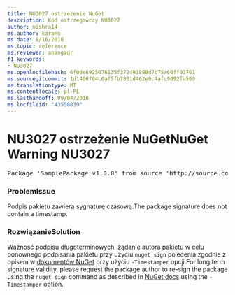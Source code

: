 ```yaml
---
title: NU3027 ostrzeżenie NuGet
description: Kod ostrzegawczy NU3027
author: mishra14
ms.author: karann
ms.date: 8/16/2018
ms.topic: reference
ms.reviewer: anangaur
f1_keywords:
- NU3027
ms.openlocfilehash: 6f00e6925076135f372493888d7b75a60ff03761
ms.sourcegitcommit: 1d1406764c6af5fb7801d462e0c4afc9092fa569
ms.translationtype: MT
ms.contentlocale: pl-PL
ms.lasthandoff: 09/04/2018
ms.locfileid: "43550839"
---
```

# <a name="nuget-warning-nu3027"></a><span data-ttu-id="be3c5-103">NU3027 ostrzeżenie NuGet</span><span class="sxs-lookup"><span data-stu-id="be3c5-103">NuGet Warning NU3027</span></span>

<pre>Package 'SamplePackage v1.0.0' from source 'http://source.com/index.json': The signature should be timestamped to enable long-term signature validity after the certificate has expired.</pre>

### <a name="issue"></a><span data-ttu-id="be3c5-104">Problem</span><span class="sxs-lookup"><span data-stu-id="be3c5-104">Issue</span></span>

<span data-ttu-id="be3c5-105">Podpis pakietu zawiera sygnaturę czasową.</span><span class="sxs-lookup"><span data-stu-id="be3c5-105">The package signature does not contain a timestamp.</span></span>


### <a name="solution"></a><span data-ttu-id="be3c5-106">Rozwiązanie</span><span class="sxs-lookup"><span data-stu-id="be3c5-106">Solution</span></span>

<span data-ttu-id="be3c5-107">Ważność podpisu długoterminowych, żądanie autora pakietu w celu ponownego podpisania pakietu przy użyciu `nuget sign` polecenia zgodnie z opisem w [dokumentów NuGet](https://docs.microsoft.com/en-us/nuget/create-packages/sign-a-package) przy użyciu `-Timestamper` opcji.</span><span class="sxs-lookup"><span data-stu-id="be3c5-107">For long term signature validity, please request the package author to re-sign the package using the `nuget sign` command as described in [NuGet docs](https://docs.microsoft.com/en-us/nuget/create-packages/sign-a-package) using the `-Timestamper` option.</span></span>


